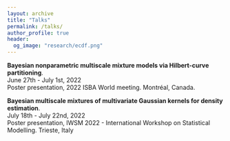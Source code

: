 ```yaml
---
layout: archive
title: "Talks"
permalink: /talks/
author_profile: true
header:
  og_image: "research/ecdf.png"
---
```


**Bayesian nonparametric multiscale mixture models via Hilbert-curve partitioning**.\
June 27th - July 1st, 2022\
Poster presentation, 2022 ISBA World meeting. Montréal, Canada.

**Bayesian multiscale mixtures of multivariate Gaussian kernels for density estimation**.\
July 18th - July 22nd, 2022\
Poster presentation, IWSM 2022 - International Workshop on Statistical Modelling. Trieste, Italy
